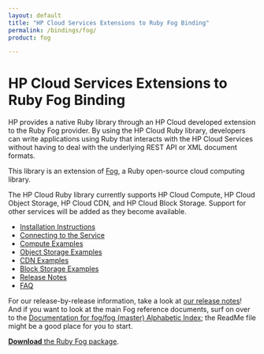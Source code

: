 ```yaml
---
layout: default
title: "HP Cloud Services Extensions to Ruby Fog Binding"
permalink: /bindings/fog/
product: fog

---
```

# HP Cloud Services Extensions to Ruby Fog Binding

HP provides a native Ruby library through an HP Cloud developed extension to the Ruby Fog provider.  By using the HP Cloud Ruby library, developers can write applications using Ruby that interacts with the HP Cloud Services without having to deal with the underlying REST API or XML document formats.

This library is an extension of [Fog](http://github.com/fog/fog), a Ruby open-source cloud computing library. 

<!--Currently we are maintaining a running branch of the Fog library that contains all HP-specific support. Very soon, we intend to return our contributions to the primary open-source library.-->

The HP Cloud Ruby library currently supports HP Cloud Compute, HP Cloud Object Storage, HP Cloud CDN, and HP Cloud Block Storage. Support for other services will be added as they become available.

* [Installation Instructions](/bindings/fog/install)
* [Connecting to the Service](/bindings/fog/connect)
* [Compute Examples](/bindings/fog/compute)
* [Object Storage Examples](/bindings/fog/object-storage)
* [CDN Examples](/bindings/fog/cdn)
* [Block Storage Examples](/bindings/fog/block-storage)
* [Release Notes](/bindings/fog/release-notes)
* [FAQ](/faq#RubyFogBindings)

For our release-by-release information, take a look at [our release notes](/bindings/fog/release-notes)!  And if you want to look at the main Fog reference documents, surf on over to the [Documentation for fog/fog (master) Alphabetic Index](http://rubydoc.info/github/fog/fog/frames/index); the ReadMe file might be a good place for you to start.

[**Download** the Ruby Fog package](/file/hpfog-0.0.20.gem).

<!-- To help you out a bit, here are some articles on how to use the HP cloud Ruby Fog binding:

* [Using authentication caching](/bindings/fog/articles/authcache/) -->
